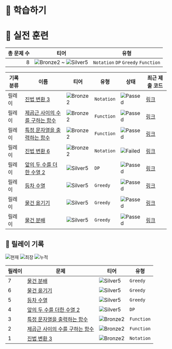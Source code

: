 # 📖 학습하기

# 🥇 실전 훈련
|총 문제 수|티어|유형|
|---:|---|---|
|8|![Bronze2][b2] ~ ![Silver5][s5]|`Notation` `DP` `Greedy` `Function`|

|기록분류|이름|티어|유형|상태|최근 제출 코드|
|---|---|---|---|---|---|
|릴레이|[진법 변환 3](https://www.codetree.ai/training-field/search/problems/base-conversion-3)|![Bronze2][b2]|`Notation`|![Passed][passed]|[링크](https://github.com/byeol3325/codetree-TILs/blob/main/240418/%EC%A7%84%EB%B2%95%20%EB%B3%80%ED%99%98%203/base-conversion-3.py)|
|릴레이|[제곱근 사이의 수를 구하는 함수](https://www.codetree.ai/training-field/search/problems/function-to-find-number-between-square-roots)|![Bronze2][b2]|`Function`|![Passed][passed]|[링크](https://github.com/byeol3325/codetree-TILs/blob/main/240418/%EC%A0%9C%EA%B3%B1%EA%B7%BC%20%EC%82%AC%EC%9D%B4%EC%9D%98%20%EC%88%98%EB%A5%BC%20%EA%B5%AC%ED%95%98%EB%8A%94%20%ED%95%A8%EC%88%98/function-to-find-number-between-square-roots.py)|
|릴레이|[특정 문자열을 출력하는 함수](https://www.codetree.ai/training-field/search/problems/function-that-outputs-specific-string)|![Bronze2][b2]|`Function`|![Passed][passed]|[링크](https://github.com/byeol3325/codetree-TILs/blob/main/240418/%ED%8A%B9%EC%A0%95%20%EB%AC%B8%EC%9E%90%EC%97%B4%EC%9D%84%20%EC%B6%9C%EB%A0%A5%ED%95%98%EB%8A%94%20%ED%95%A8%EC%88%98/function-that-outputs-specific-string.py)|
|릴레이|[진법 변환 6](https://www.codetree.ai/training-field/search/problems/base-conversion-6)|![Bronze2][b2]|`Notation`|![Failed][failed]|[링크](https://github.com/byeol3325/codetree-TILs/blob/main/240418/%EC%A7%84%EB%B2%95%20%EB%B3%80%ED%99%98%206/base-conversion-6.py)|
|릴레이|[앞의 두 수를 더한 수열 2](https://www.codetree.ai/training-field/search/problems/a-sequence-by-adding-the-previous-two-numbers-2)|![Silver5][s5]|`DP`|![Passed][passed]|[링크](https://github.com/byeol3325/codetree-TILs/blob/main/240418/%EC%95%9E%EC%9D%98%20%EB%91%90%20%EC%88%98%EB%A5%BC%20%EB%8D%94%ED%95%9C%20%EC%88%98%EC%97%B4%202/a-sequence-by-adding-the-previous-two-numbers-2.py)|
|릴레이|[등차 수열](https://www.codetree.ai/training-field/search/problems/an-arithmetic-sequence)|![Silver5][s5]|`Greedy`|![Passed][passed]|[링크](https://github.com/byeol3325/codetree-TILs/blob/main/240418/%EB%93%B1%EC%B0%A8%20%EC%88%98%EC%97%B4/an-arithmetic-sequence.py)|
|릴레이|[물건 옮기기](https://www.codetree.ai/training-field/search/problems/moving0-things)|![Silver5][s5]|`Greedy`|![Passed][passed]|[링크](https://github.com/byeol3325/codetree-TILs/blob/main/240418/%EB%AC%BC%EA%B1%B4%20%EC%98%AE%EA%B8%B0%EA%B8%B0/moving0-things.py)|
|릴레이|[물건 분배](https://www.codetree.ai/training-field/search/problems/distribution-of-goods)|![Silver5][s5]|`Greedy`|![Passed][passed]|[링크](https://github.com/byeol3325/codetree-TILs/blob/main/240418/%EB%AC%BC%EA%B1%B4%20%EB%B6%84%EB%B0%B0/distribution-of-goods.py)|


## 🏃 릴레이 기록
![현재](https://img.shields.io/badge/현재_릴레이-7-%235cb85c.svg?for-the-badge)
![최장](https://img.shields.io/badge/최장_릴레이-7-%23E34F26.svg?for-the-badge)
![누적](https://img.shields.io/badge/누적_릴레이-7-%2300599C.svg?for-the-badge)

|릴레이|문제|티어|유형|
|---|---|---|---|
|7|[물건 분배](https://www.codetree.ai/training-field/search/problems/distribution-of-goods)|![Silver5][s5]|`Greedy`|
|6|[물건 옮기기](https://www.codetree.ai/training-field/search/problems/moving0-things)|![Silver5][s5]|`Greedy`|
|5|[등차 수열](https://www.codetree.ai/training-field/search/problems/an-arithmetic-sequence)|![Silver5][s5]|`Greedy`|
|4|[앞의 두 수를 더한 수열 2](https://www.codetree.ai/training-field/search/problems/a-sequence-by-adding-the-previous-two-numbers-2)|![Silver5][s5]|`DP`|
|3|[특정 문자열을 출력하는 함수](https://www.codetree.ai/training-field/search/problems/function-that-outputs-specific-string)|![Bronze2][b2]|`Function`|
|2|[제곱근 사이의 수를 구하는 함수](https://www.codetree.ai/training-field/search/problems/function-to-find-number-between-square-roots)|![Bronze2][b2]|`Function`|
|1|[진법 변환 3](https://www.codetree.ai/training-field/search/problems/base-conversion-3)|![Bronze2][b2]|`Notation`|










[b5]: https://img.shields.io/badge/Bronze_5-%235D3E31.svg
[b4]: https://img.shields.io/badge/Bronze_4-%235D3E31.svg
[b3]: https://img.shields.io/badge/Bronze_3-%235D3E31.svg
[b2]: https://img.shields.io/badge/Bronze_2-%235D3E31.svg
[b1]: https://img.shields.io/badge/Bronze_1-%235D3E31.svg
[s5]: https://img.shields.io/badge/Silver_5-%23394960.svg
[s4]: https://img.shields.io/badge/Silver_4-%23394960.svg
[s3]: https://img.shields.io/badge/Silver_3-%23394960.svg
[s2]: https://img.shields.io/badge/Silver_2-%23394960.svg
[s1]: https://img.shields.io/badge/Silver_1-%23394960.svg
[g5]: https://img.shields.io/badge/Gold_5-%23FFC433.svg
[g4]: https://img.shields.io/badge/Gold_4-%23FFC433.svg
[g3]: https://img.shields.io/badge/Gold_3-%23FFC433.svg
[g2]: https://img.shields.io/badge/Gold_2-%23FFC433.svg
[g1]: https://img.shields.io/badge/Gold_1-%23FFC433.svg
[p5]: https://img.shields.io/badge/Platinum_5-%2376DDD8.svg
[p4]: https://img.shields.io/badge/Platinum_4-%2376DDD8.svg
[p3]: https://img.shields.io/badge/Platinum_3-%2376DDD8.svg
[p2]: https://img.shields.io/badge/Platinum_2-%2376DDD8.svg
[p1]: https://img.shields.io/badge/Platinum_1-%2376DDD8.svg
[passed]: https://img.shields.io/badge/Passed-%23009D27.svg
[failed]: https://img.shields.io/badge/Failed-%23D24D57.svg
[easy]: https://img.shields.io/badge/쉬움-%235cb85c.svg?for-the-badge
[medium]: https://img.shields.io/badge/보통-%23FFC433.svg?for-the-badge
[hard]: https://img.shields.io/badge/어려움-%23D24D57.svg?for-the-badge